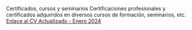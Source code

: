 Certificados, cursos y seminarios
Certificaciones profesionales y certificados adquiridos en diversos cursos de formación, seminarios, etc.
[Enlace al CV Actualizado - Enero 2024](CV-Matias-Sinare.pdf)
